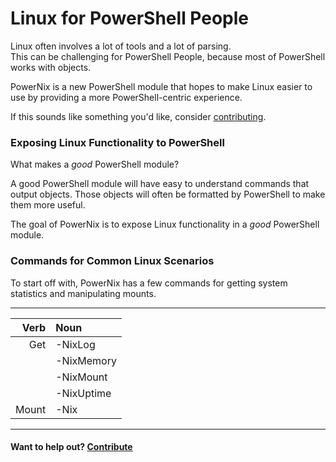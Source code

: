 ﻿# Linux for PowerShell People

Linux often involves a lot of tools and a lot of parsing.  
This can be challenging for PowerShell People, because most of PowerShell works with objects.


PowerNix is a new PowerShell module that hopes to make Linux easier to use by providing a more PowerShell-centric experience.

If this sounds like something you'd like, consider [contributing](contributing.md).

### Exposing Linux Functionality to PowerShell

What makes a _good_ PowerShell module?

A good PowerShell module will have easy to understand commands that output objects.
Those objects will often be formatted by PowerShell to make them more useful.

The goal of PowerNix is to expose Linux functionality in a _good_ PowerShell module.

### Commands for Common Linux Scenarios

To start off with, PowerNix has a few commands for getting system statistics and manipulating mounts.

-------------------
|  Verb|Noun      |
|-----:|:---------|
|   Get|-NixLog   |
|      |-NixMemory|
|      |-NixMount |
|      |-NixUptime|
| Mount|-Nix      |
-------------------

#### Want to help out? [Contribute](contributing.md)
